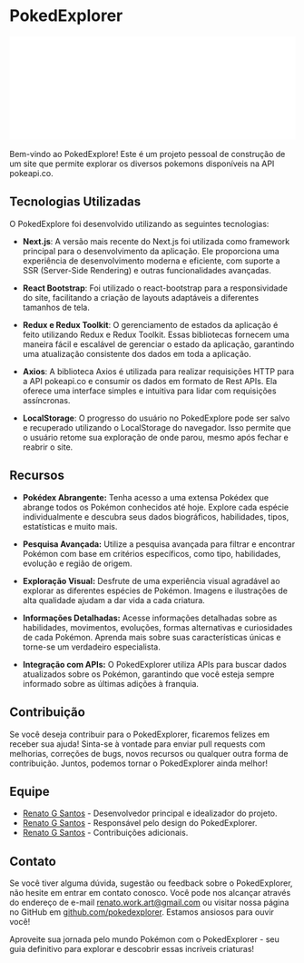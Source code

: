 # PokedExplorer

![PokedExplorer Logo](/public/pokedexplore.svg)

Bem-vindo ao PokedExplore! Este é um projeto pessoal de construção de um site que permite explorar os diversos pokemons disponíveis na API pokeapi.co.

## Tecnologias Utilizadas

O PokedExplore foi desenvolvido utilizando as seguintes tecnologias:

- **Next.js**: A versão mais recente do Next.js foi utilizada como framework principal para o desenvolvimento da aplicação. Ele proporciona uma experiência de desenvolvimento moderna e eficiente, com suporte a SSR (Server-Side Rendering) e outras funcionalidades avançadas.

- **React Bootstrap**: Foi utilizado o react-bootstrap para a responsividade do site, facilitando a criação de layouts adaptáveis a diferentes tamanhos de tela.

- **Redux e Redux Toolkit**: O gerenciamento de estados da aplicação é feito utilizando Redux e Redux Toolkit. Essas bibliotecas fornecem uma maneira fácil e escalável de gerenciar o estado da aplicação, garantindo uma atualização consistente dos dados em toda a aplicação.

- **Axios**: A biblioteca Axios é utilizada para realizar requisições HTTP para a API pokeapi.co e consumir os dados em formato de Rest APIs. Ela oferece uma interface simples e intuitiva para lidar com requisições assíncronas.

- **LocalStorage**: O progresso do usuário no PokedExplore pode ser salvo e recuperado utilizando o LocalStorage do navegador. Isso permite que o usuário retome sua exploração de onde parou, mesmo após fechar e reabrir o site.

## Recursos

- **Pokédex Abrangente:** Tenha acesso a uma extensa Pokédex que abrange todos os Pokémon conhecidos até hoje. Explore cada espécie individualmente e descubra seus dados biográficos, habilidades, tipos, estatísticas e muito mais.

- **Pesquisa Avançada:** Utilize a pesquisa avançada para filtrar e encontrar Pokémon com base em critérios específicos, como tipo, habilidades, evolução e região de origem.

- **Exploração Visual:** Desfrute de uma experiência visual agradável ao explorar as diferentes espécies de Pokémon. Imagens e ilustrações de alta qualidade ajudam a dar vida a cada criatura.

- **Informações Detalhadas:** Acesse informações detalhadas sobre as habilidades, movimentos, evoluções, formas alternativas e curiosidades de cada Pokémon. Aprenda mais sobre suas características únicas e torne-se um verdadeiro especialista.

- **Integração com APIs:** O PokedExplorer utiliza APIs para buscar dados atualizados sobre os Pokémon, garantindo que você esteja sempre informado sobre as últimas adições à franquia.

## Contribuição

Se você deseja contribuir para o PokedExplorer, ficaremos felizes em receber sua ajuda! Sinta-se à vontade para enviar pull requests com melhorias, correções de bugs, novos recursos ou qualquer outra forma de contribuição. Juntos, podemos tornar o PokedExplorer ainda melhor!

## Equipe

- [Renato G Santos](https://github.com/renatogsantos) - Desenvolvedor principal e idealizador do projeto.
- [Renato G Santos](https://dribbble.com/renatogsantos) - Responsável pelo design do PokedExplorer.
- [Renato G Santos](https://github.com/renatogsantos) - Contribuições adicionais.

## Contato

Se você tiver alguma dúvida, sugestão ou feedback sobre o PokedExplorer, não hesite em entrar em contato conosco. Você pode nos alcançar através do endereço de e-mail [renato.work.art@gmail.com](mailto:renato.work.art@gmail.com) ou visitar nossa página no GitHub em [github.com/pokedexplorer](https://github.com/renatogsantos/pokedexplorer). Estamos ansiosos para ouvir você!

Aproveite sua jornada pelo mundo Pokémon com o PokedExplorer - seu guia definitivo para explorar e descobrir essas incríveis criaturas!
